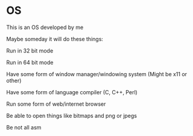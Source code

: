 # OS

This is an OS developed by me

Maybe someday it will do these things:

  Run in 32 bit mode
  
  Run in 64 bit mode
  
  Have some form of window manager/windowing system (Might be x11 or other)
  
  Have some form of language compiler (C, C++, Perl)
  
  Run some form of web/internet browser
  
  Be able to open things like bitmaps and png or jpegs
  
  Be not all asm
  
